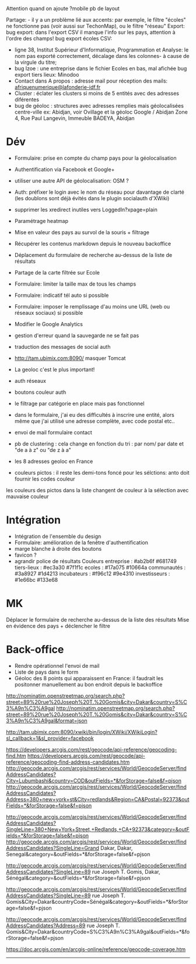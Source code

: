 
Attention quand on ajoute ?mobile pb de layout

Partage: - il y a un problème lié aux accents:  par exemple, le filtre "écoles" ne fonctionne pas (voir aussi sur TechonMap), ou le filtre "réseau"
Export:
  bug export: dans l'export CSV il manque l'info sur les pays, attention à l'ordre des champs!
  bug export écoles CSV:
  - ligne 38, Institut Supérieur d'Informatique, Programmation et Analyse: le nom pas exporté correctement, décalage dans les colonnes- à cause de la virgule du titre;
  - bug Izoe : une entreprise dans le fichier Ecoles en bas, mal afichée
  bug export tiers lieux: Minodoo
- Contact dans A propos :  adresse mail pour réception des mails: afriquenumerique@lafonderie-idf.fr
- Cluster : éclater les clusters si moins de 5 entités avec des adresses diférentes
- bug de géoloc : structures avec adresses remplies mais géolocalisées centre-ville ex: Abidjan, voir Ovillage et la géoloc Google / Abidjan Zone 4, Rue Paul Langevin, Immeuble BADEYA, Abidjan

# Dév
  - Formulaire: prise en compte du champ pays pour la géolocalisation
  - Authentification via Facebook et Google+
  - utiliser une autre API de géolocalisation: OSM ?
  - Auth: préfixer le login avec le nom du réseau pour davantage de clarté (les doublons sont déjà évités dans le plugin socialauth d'XWiki)
  - supprimer les xredirect inutiles vers LoggedIn?xpage=plain
  - Paramétrage heatmap
  - Mise en valeur des pays au survol de la souris + filtrage
  - Récupérer les contenus markdown depuis le nouveau backoffice
  - Déplacement du formulaire de recherche au-dessus de la liste de résultats
  - Partage de la carte filtrée sur Ecole

  - Formulaire: limiter la taille max de tous les champs
  - Formulaire: indicatif tél auto si possible
  - Formulaire: imposer le remplissage d'au moins une URL (web ou réseaux sociaux) si possible
  - Modifier le Google Analytics
  - gestion d'erreur quand la sauvegarde ne se fait pas
  - traduction des messages de social auth
  - http://tam.ubimix.com:8090/ masquer Tomcat

  - La geoloc c'est le plus important!
  - auth réseaux
  - boutons couleur auth
  - le filtrage par catégorie en place mais pas fonctionnel
  - dans le formulaire, j'ai eu des difficultés à inscrire une entité, alors même que j'ai utilisé une adresse complète, avec code postal etc..
  - envoi de mail formulaire contact
  - pb de clustering : cela change en fonction du tri : par nom/ par date et  "de a à z" ou "de z à a"
  - les 8 adresses geoloc en France
  - couleurs pictos : il reste les demi-tons foncé pour les sélctions: anto doit fournir les codes couleur

  les couleurs des pictos dans la liste changent de couleur à la sélection avec mauvaise couleur

# Intégration
  - Intégration de l'ensemble du design
  - Formulaire: amélioration de la fenêtre d'authentification
  - marge blanche à droite des boutons
  - favicon ?
  - agrandir police de résultats
  Couleurs
    entreprise :
    #ab2b6f
    #681749
    tiers-lieux :
    #ec3a30
    #7f1f1c
    ecoles :
    #17a075
    #10664a
    communautés :
    #3a8927
    #1d4213
    incubateurs :
    #f96c12
    #9e4310
    investisseurs :
    #1e66bc
    #133e68

# MK
  Déplacer le formulaire de recherche au-dessus de la liste des résultats
  Mise en évidence des pays + déclencher le filtre

# Back-office
  - Rendre opérationnel l'envoi de mail
  - Liste de pays dans le form
  - Géoloc des 8 points qui apparaissent en France: il faudrait les positonner manuellement au bon endroit depuis le backoffice

http://nominatim.openstreetmap.org/search.php?street=89%20rue%20Joseph%20T.%20Gomis&city=Dakar&country=S%C3%A9n%C3%A9gal
http://nominatim.openstreetmap.org/search.php?street=89%20rue%20Joseph%20T.%20Gomis&city=Dakar&country=S%C3%A9n%C3%A9gal&format=json

  http://tam.ubimix.com:8090/xwiki/bin/login/XWiki/XWikiLogin?sl_callback=1&sl_provider=facebook

  https://developers.arcgis.com/rest/geocode/api-reference/geocoding-find.htm
  https://developers.arcgis.com/rest/geocode/api-reference/geocoding-find-address-candidates.htm
  http://geocode.arcgis.com/arcgis/rest/services/World/GeocodeServer/findAddressCandidates?City=Lubumbashi&country=COD&outFields=*&forStorage=false&f=pjson
  http://geocode.arcgis.com/arcgis/rest/services/World/GeocodeServer/findAddressCandidates?Address=380+new+york+st&City=redlands&Region=CA&Postal=92373&outFields=*&forStorage=false&f=pjson

http://geocode.arcgis.com/arcgis/rest/services/World/GeocodeServer/findAddressCandidates?SingleLine=380+New+York+Street,+Redlands,+CA+92373&category=&outFields=*&forStorage=false&f=pjson
http://geocode.arcgis.com/arcgis/rest/services/World/GeocodeServer/findAddressCandidates?SingleLine=Grand Dakar, Dakar, Senegal&category=&outFields=*&forStorage=false&f=pjson

http://geocode.arcgis.com/arcgis/rest/services/World/GeocodeServer/findAddressCandidates?SingleLine=89 rue Joseph T. Gomis, Dakar, Sénégal&category=&outFields=*&forStorage=false&f=pjson


http://geocode.arcgis.com/arcgis/rest/services/World/GeocodeServer/findAddressCandidates?SingleLine=89 rue Joseph T. Gomis&City=Dakar&countryCode=Sénégal&category=&outFields=*&forStorage=false&f=pjson

http://geocode.arcgis.com/arcgis/rest/services/World/GeocodeServer/findAddressCandidates?Address=89 rue Joseph T. Gomis&City=Dakar&countryCode=S%C3%A9n%C3%A9gal&outFields=*&forStorage=false&f=pjson


https://doc.arcgis.com/en/arcgis-online/reference/geocode-coverage.htm





________________________________
